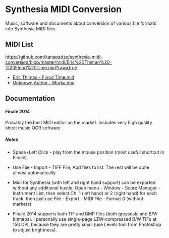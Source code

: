 Synthesia MIDI Conversion
=========================

Music, software and documents about conversion of various file formats into Synthesia MIDI files.


MIDI List
---------

https://github.com/kanapadze/synthesia-midi-conversion/blob/master/midi/Eric%20Thiman%20-%20Flood%20Time.mid?raw=true

* [Eric Thiman - Flood Time.mid](midi/Eric%20Thiman%20-%20Flood%20Time.mid?raw=true)
* [Unknown Author - Murka.mid](midi/Unknown%20Author%20-%20Murka.mid?raw=true)


Documentation
-------------

#### Finale 2014

Probably the best MIDI editor on the market. Includes very high quality sheet music OCR software

##### Notes

* Space+Left Click - play from the mouse position (most useful shortcut in Finale).

* Use File - Import - TIFF File, Add files to list. The rest will be done almost automatically.

* Midi for Synthesia (with left and right hand support) can be exported without any additional hustle.
	Open menu - Window - Score Manager - Instrument List, then select Ch. 1 (left hand) or 2 (right hand)
	for each track, then just use File - Export - MIDI File - Format 0 (without markers).

* Finale 2014 supports both TIF and BMP files (both greyscale and B/W bitmaps). I personally use single-page
	LZW-compressed B/W TIFs at 150 DPI, because they are pretty small (use Levels tool from Photoshop to adjust brightness).


